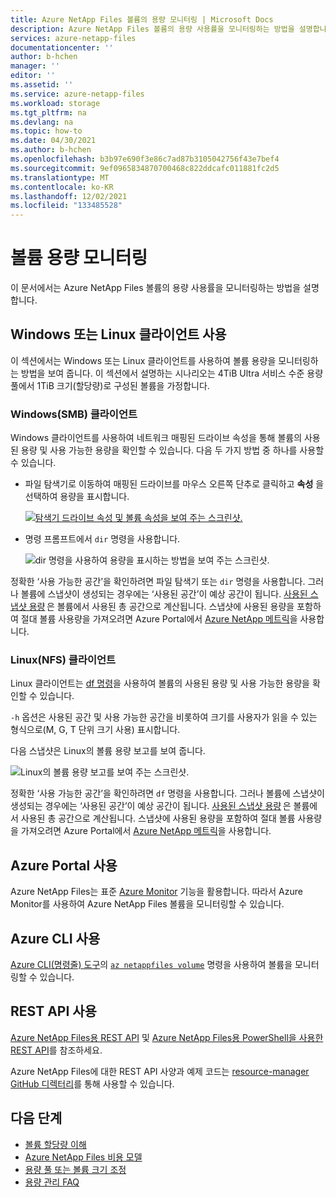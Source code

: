 ```yaml
---
title: Azure NetApp Files 볼륨의 용량 모니터링 | Microsoft Docs
description: Azure NetApp Files 볼륨의 용량 사용률을 모니터링하는 방법을 설명합니다.
services: azure-netapp-files
documentationcenter: ''
author: b-hchen
manager: ''
editor: ''
ms.assetid: ''
ms.service: azure-netapp-files
ms.workload: storage
ms.tgt_pltfrm: na
ms.devlang: na
ms.topic: how-to
ms.date: 04/30/2021
ms.author: b-hchen
ms.openlocfilehash: b3b97e690f3e86c7ad87b3105042756f43e7bef4
ms.sourcegitcommit: 9ef0965834870700468c822ddcafc011881fc2d5
ms.translationtype: MT
ms.contentlocale: ko-KR
ms.lasthandoff: 12/02/2021
ms.locfileid: "133485528"
---
```

# <a name="monitor-the-capacity-of-a-volume"></a>볼륨 용량 모니터링  

이 문서에서는 Azure NetApp Files 볼륨의 용량 사용률을 모니터링하는 방법을 설명합니다.  

## <a name="using-windows-or-linux-clients"></a>Windows 또는 Linux 클라이언트 사용

이 섹션에서는 Windows 또는 Linux 클라이언트를 사용하여 볼륨 용량을 모니터링하는 방법을 보여 줍니다. 이 섹션에서 설명하는 시나리오는 4TiB Ultra 서비스 수준 용량 풀에서 1TiB 크기(할당량)로 구성된 볼륨을 가정합니다. 

### <a name="windows-smb-clients"></a>Windows(SMB) 클라이언트

Windows 클라이언트를 사용하여 네트워크 매핑된 드라이브 속성을 통해 볼륨의 사용된 용량 및 사용 가능한 용량을 확인할 수 있습니다. 다음 두 가지 방법 중 하나를 사용할 수 있습니다. 

* 파일 탐색기로 이동하여 매핑된 드라이브를 마우스 오른쪽 단추로 클릭하고 **속성** 을 선택하여 용량을 표시합니다.  

    [ ![탐색기 드라이브 속성 및 볼륨 속성을 보여 주는 스크린샷.](../media/azure-netapp-files/monitor-explorer-drive-properties.png) ](../media/azure-netapp-files/monitor-explorer-drive-properties.png#lightbox)

* 명령 프롬프트에서 `dir` 명령을 사용합니다. 

    ![dir 명령을 사용하여 용량을 표시하는 방법을 보여 주는 스크린샷.](../media/azure-netapp-files/monitor-volume-properties-dir-command.png) 

정확한 ‘사용 가능한 공간’을 확인하려면 파일 탐색기 또는 `dir` 명령을 사용합니다. 그러나 볼륨에 스냅샷이 생성되는 경우에는 ‘사용된 공간’이 예상 공간이 됩니다. [사용된 스냅샷 용량](azure-netapp-files-cost-model.md#capacity-consumption-of-snapshots) 은 볼륨에서 사용된 총 공간으로 계산됩니다. 스냅샷에 사용된 용량을 포함하여 절대 볼륨 사용량을 가져오려면 Azure Portal에서 [Azure NetApp 메트릭](azure-netapp-files-metrics.md#volumes)을 사용합니다. 

### <a name="linux-nfs-clients"></a>Linux(NFS) 클라이언트 

Linux 클라이언트는 [df 명령](https://linux.die.net/man/1/df)을 사용하여 볼륨의 사용된 용량 및 사용 가능한 용량을 확인할 수 있습니다.  

`-h` 옵션은 사용된 공간 및 사용 가능한 공간을 비롯하여 크기를 사용자가 읽을 수 있는 형식으로(M, G, T 단위 크기 사용) 표시합니다.

다음 스냅샷은 Linux의 볼륨 용량 보고를 보여 줍니다.

![Linux의 볼륨 용량 보고를 보여 주는 스크린샷.](../media/azure-netapp-files/monitor-volume-properties-linux-command.png) 

정확한 ‘사용 가능한 공간’을 확인하려면 `df` 명령을 사용합니다. 그러나 볼륨에 스냅샷이 생성되는 경우에는 ‘사용된 공간’이 예상 공간이 됩니다. [사용된 스냅샷 용량](azure-netapp-files-cost-model.md#capacity-consumption-of-snapshots) 은 볼륨에서 사용된 총 공간으로 계산됩니다. 스냅샷에 사용된 용량을 포함하여 절대 볼륨 사용량을 가져오려면 Azure Portal에서 [Azure NetApp 메트릭](azure-netapp-files-metrics.md#volumes)을 사용합니다. 

## <a name="using-azure-portal"></a>Azure Portal 사용
Azure NetApp Files는 표준 [Azure Monitor](../azure-monitor/overview.md) 기능을 활용합니다. 따라서 Azure Monitor를 사용하여 Azure NetApp Files 볼륨을 모니터링할 수 있습니다.  

## <a name="using-azure-cli"></a>Azure CLI 사용  

[Azure CLI(명령줄) 도구](azure-netapp-files-sdk-cli.md)의 [`az netappfiles volume`](/cli/azure/netappfiles/volume?view=azure-cli-latest&preserve-view=true) 명령을 사용하여 볼륨을 모니터링할 수 있습니다.
 
## <a name="using-rest-api"></a>REST API 사용  

[Azure NetApp Files용 REST API](azure-netapp-files-develop-with-rest-api.md) 및 [Azure NetApp Files용 PowerShell을 사용한 REST API](develop-rest-api-powershell.md)를 참조하세요. 

Azure NetApp Files에 대한 REST API 사양과 예제 코드는 [resource-manager GitHub 디렉터리](https://github.com/Azure/azure-rest-api-specs/tree/master/specification/netapp/resource-manager/Microsoft.NetApp/stable)를 통해 사용할 수 있습니다. 

## <a name="next-steps"></a>다음 단계

* [볼륨 할당량 이해](volume-quota-introduction.md)
* [Azure NetApp Files 비용 모델](azure-netapp-files-cost-model.md)
* [용량 풀 또는 볼륨 크기 조정](azure-netapp-files-resize-capacity-pools-or-volumes.md)
* [용량 관리 FAQ](faq-capacity-management.md)